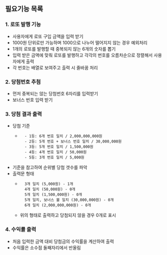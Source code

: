 ## **필요기능 목록**

### 1. 로또 발행 기능

- 사용자에게 로또 구입 금액을 입력 받기
- 1000원 단위로만 가능하며 1000으로 나누어 떨어지지 않는 경우 예외처리
- 1개의 로또를 발행할 때 중복되지 않는 6개의 숫자를 뽑기
- 입력 받은 금액에 맞춰 로또를 발행하고 각각의 번호를 오름차순으로 정렬해서 사용자에게 출력
- 각 번호는 배열로 보여주고 출력 시 줄바꿈 처리

### 2. 당첨번호 추첨

- 먼저 중복되는 않는 당첨번호 6자리를 입력받기
- 보너스 번호 입력 받기

### 3. 당첨 결과 출력

- 당첨 기준
  - ```
      - 1등: 6개 번호 일치 / 2,000,000,000원
      - 2등: 5개 번호 + 보너스 번호 일치 / 30,000,000원
      - 3등: 5개 번호 일치 / 1,500,000원
      - 4등: 4개 번호 일치 / 50,000원
      - 5등: 3개 번호 일치 / 5,000원
    ```
- 기준을 참고하여 순위별 당첨 갯수를 파악
- 출력문 형태
  - ```
      3개 일치 (5,000원) - 1개
      4개 일치 (50,000원) - 0개
      5개 일치 (1,500,000원) - 0개
      5개 일치, 보너스 볼 일치 (30,000,000원) - 0개
      6개 일치 (2,000,000,000원) - 0개
    ```
  - 위의 형태로 출력하고 당첨되지 않을 경우 0개로 표시

### 4. 수익률 출력

- 처음 입력한 금액 대비 당첨금의 수익률을 계산하여 출력
- 수익률은 소수점 둘째자리에서 반올림

